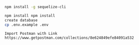 ```bash
npm install -g sequelize-cli
```

```bash
npm install npm install
create database
cp .env.example .env
```

```bash
Import Postman with Link
https://www.getpostman.com/collections/8e624849efe84091a532
```
